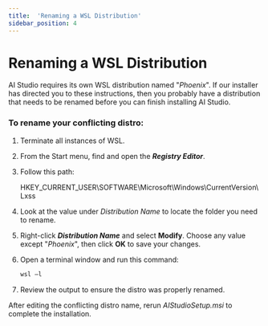 ```yaml
---
title:  'Renaming a WSL Distribution'
sidebar_position: 4
---
```


# Renaming a WSL Distribution

AI Studio requires its own WSL distribution named "*Phoenix*". If our installer has directed you to these instructions, then you probably have a distribution that needs to be renamed before you can finish installing AI Studio.

### To rename your conflicting distro:

1. Terminate all instances of WSL.

2. From the Start menu, find and open the ***Registry Editor***.

3. Follow this path: 

    HKEY_CURRENT_USER\SOFTWARE\Microsoft\Windows\CurrentVersion\Lxss

4. Look at the value under *Distribution Name* to locate the folder you need to rename.

5. Right-click ***Distribution Name*** and select **Modify**. Choose any value except "*Phoenix*", then click **OK** to save your changes.

6. Open a terminal window and run this command:
    ```powershell
	wsl –l
    ```

7. Review the output to ensure the distro was properly renamed.

After editing the conflicting distro name, rerun *AIStudioSetup.msi* to complete the installation.